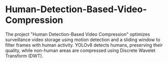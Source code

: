 # Human-Detection-Based-Video-Compression
The project "Human Detection-Based Video Compression" optimizes surveillance video storage using motion detection and a sliding window to filter frames with human activity. YOLOv8 detects humans, preserving their quality, while non-human areas are compressed using Discrete Wavelet Transform (DWT).
